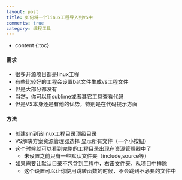 ```yaml
---
layout: post
title: 如何将一个linux工程导入到VS中
comments: true
category: 编程工具
---
```


* content
{:toc}

#### 需求
* 很多开源项目都是linux工程
* 有些比较好的工程会设置bat文件生成vs工程文件
* 但是大部分都没有
* 当然，你可以用sublime或者其它工具查看代码
* 但是VS本身还是有他的优势，特别是在代码提示方面

#### 方法
* 创建sln到该linux工程目录顶级目录
* VS解决方案资源管理器选择 显示所有文件（一个小按钮）
* 这个时候就可以看到完整的工程目录出现在资源管理器中了
    - 未设置之前只有一些默认文件夹（include,source等）
* 如果需要让默认目录不包含到工程中，右击文件夹，从项目中排除
    - 这个设置可以让你使用跳转函数的时候，不会跳到不必要的文件中

